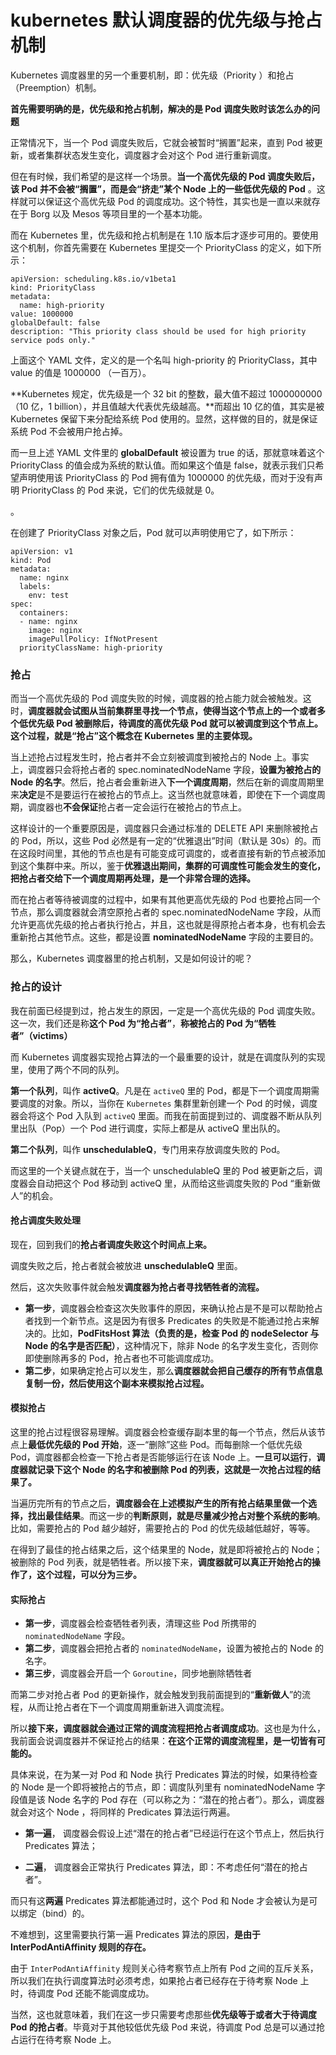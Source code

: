 #  kubernetes 默认调度器的优先级与抢占机制
 
  Kubernetes 调度器里的另一个重要机制，即：优先级（Priority ）和抢占（Preemption）机制。
  
**首先需要明确的是，优先级和抢占机制，解决的是 Pod 调度失败时该怎么办的问题**

正常情况下，当一个 Pod 调度失败后，它就会被暂时“搁置”起来，直到 Pod 被更新，或者集群状态发生变化，调度器才会对这个 Pod 进行重新调度。

但在有时候，我们希望的是这样一个场景。**当一个高优先级的 Pod 调度失败后，该 Pod 并不会被“搁置”，而是会“挤走”某个 Node 上的一些低优先级的 Pod** 。这样就可以保证这个高优先级 Pod 的调度成功。这个特性，其实也是一直以来就存在于 Borg 以及 Mesos 等项目里的一个基本功能。

而在 Kubernetes 里，优先级和抢占机制是在 1.10 版本后才逐步可用的。要使用这个机制，你首先需要在 Kubernetes 里提交一个 PriorityClass 的定义，如下所示：

```
apiVersion: scheduling.k8s.io/v1beta1
kind: PriorityClass
metadata:
  name: high-priority
value: 1000000
globalDefault: false
description: "This priority class should be used for high priority service pods only."

```

上面这个 YAML 文件，定义的是一个名叫 high-priority 的 PriorityClass，其中 value 的值是 1000000 （一百万）。

**Kubernetes 规定，优先级是一个 32 bit 的整数，最大值不超过 1000000000（10 亿，1 billion），并且值越大代表优先级越高。**而超出 10 亿的值，其实是被 Kubernetes 保留下来分配给系统 Pod 使用的。显然，这样做的目的，就是保证系统 Pod 不会被用户抢占掉。

而一旦上述 YAML 文件里的 **globalDefault** 被设置为 true 的话，那就意味着这个 PriorityClass 的值会成为系统的默认值。而如果这个值是 false，就表示我们只希望声明使用该 PriorityClass 的 Pod 拥有值为 1000000 的优先级，而对于没有声明 PriorityClass 的 Pod 来说，它们的优先级就是 0。

。

在创建了 PriorityClass 对象之后，Pod 就可以声明使用它了，如下所示：


```
apiVersion: v1
kind: Pod
metadata:
  name: nginx
  labels:
    env: test
spec:
  containers:
  - name: nginx
    image: nginx
    imagePullPolicy: IfNotPresent
  priorityClassName: high-priority

```

### 抢占
而当一个高优先级的 Pod 调度失败的时候，调度器的抢占能力就会被触发。这时，**调度器就会试图从当前集群里寻找一个节点，使得当这个节点上的一个或者多个低优先级 Pod 被删除后，待调度的高优先级 Pod 就可以被调度到这个节点上。这个过程，就是“抢占”这个概念在 Kubernetes 里的主要体现。**

当上述抢占过程发生时，抢占者并不会立刻被调度到被抢占的 Node 上。事实上，调度器只会将抢占者的 spec.nominatedNodeName 字段，**设置为被抢占的 Node 的名字**。然后，抢占者会重新进入**下一个调度周期**，然后在新的调度周期里来**决定**是不是要运行在被抢占的节点上。这当然也就意味着，即使在下一个调度周期，调度器也**不会保证**抢占者一定会运行在被抢占的节点上。

这样设计的一个重要原因是，调度器只会通过标准的 DELETE API 来删除被抢占的 Pod，所以，这些 Pod 必然是有一定的“优雅退出”时间（默认是 30s）的。而在这段时间里，其他的节点也是有可能变成可调度的，或者直接有新的节点被添加到这个集群中来。所以，鉴于**优雅退出期间，集群的可调度性可能会发生的变化，把抢占者交给下一个调度周期再处理，是一个非常合理的选择。**

而在抢占者等待被调度的过程中，如果有其他更高优先级的 Pod 也要抢占同一个节点，那么调度器就会清空原抢占者的 spec.nominatedNodeName 字段，从而允许更高优先级的抢占者执行抢占，并且，这也就是得原抢占者本身，也有机会去重新抢占其他节点。这些，都是设置 **nominatedNodeName** 字段的主要目的。

那么，Kubernetes 调度器里的抢占机制，又是如何设计的呢？

### 抢占的设计

 我在前面已经提到过，抢占发生的原因，一定是一个高优先级的 Pod 调度失败。这一次，我们还是称**这个 Pod 为“抢占者”**，**称被抢占的 Pod 为“牺牲者”（victims）**
 
 而 Kubernetes 调度器实现抢占算法的一个最重要的设计，就是在调度队列的实现里，使用了两个不同的队列。

**第一个队列**，叫作 **activeQ**。凡是在 `activeQ` 里的 Pod，都是下一个调度周期需要调度的对象。所以，当你在 `Kubernetes` 集群里新创建一个 Pod 的时候，调度器会将这个 Pod 入队到 `activeQ` 里面。而我在前面提到过的、调度器不断从队列里出队（Pop）一个 Pod 进行调度，实际上都是从 activeQ 里出队的。

**第二个队列**，叫作 **unschedulableQ**，专门用来存放调度失败的 Pod。

而这里的一个关键点就在于，当一个 unschedulableQ 里的 Pod 被更新之后，调度器会自动把这个 Pod 移动到 activeQ 里，从而给这些调度失败的 Pod “重新做人”的机会。

#### 抢占调度失败处理
现在，回到我们的**抢占者调度失败这个时间点上来。**

调度失败之后，抢占者就会被放进 **unschedulableQ** 里面。

然后，这次失败事件就会触发**调度器为抢占者寻找牺牲者的流程。**

- **第一步**，调度器会检查这次失败事件的原因，来确认抢占是不是可以帮助抢占者找到一个新节点。这是因为有很多 Predicates 的失败是不能通过抢占来解决的。比如，**PodFitsHost 算法（负责的是，检查 Pod 的 nodeSelector 与 Node 的名字是否匹配）**，这种情况下，除非 Node 的名字发生变化，否则你即使删除再多的 Pod，抢占者也不可能调度成功。
- **第二步**，如果确定抢占可以发生，那么**调度器就会把自己缓存的所有节点信息复制一份，然后使用这个副本来模拟抢占过程。**

<!--内置模拟器-->

#### 模拟抢占
这里的抢占过程很容易理解。调度器会检查缓存副本里的每一个节点，然后从该节点上**最低优先级的 Pod 开始**，逐一“删除”这些 Pod。而每删除一个低优先级 Pod，调度器都会检查一下抢占者是否能够运行在该 Node 上。**一旦可以运行**，**调度器就记录下这个 Node 的名字和被删除 Pod 的列表，这就是一次抢占过程的结果了。**

当遍历完所有的节点之后，**调度器会在上述模拟产生的所有抢占结果里做一个选择，找出最佳结果**。而这一步的**判断原则，就是尽量减少抢占对整个系统的影响**。比如，需要抢占的 Pod 越少越好，需要抢占的 Pod 的优先级越低越好，等等。


在得到了最佳的抢占结果之后，这个结果里的 Node，就是即将被抢占的 Node；被删除的 Pod 列表，就是牺牲者。所以接下来，**调度器就可以真正开始抢占的操作了，这个过程，可以分为三步。**


#### 实际抢占
- **第一步**，调度器会检查牺牲者列表，清理这些 Pod 所携带的 `nominatedNodeName` 字段。
- **第二步**，调度器会把抢占者的 `nominatedNodeName`，设置为被抢占的 Node 的名字。
- **第三步**，调度器会开启一个 `Goroutine`，同步地删除牺牲者

而第二步对抢占者 Pod 的更新操作，就会触发到我前面提到的“**重新做人**”的流程，从而让抢占者在下一个调度周期重新进入调度流程。

所以**接下来，调度器就会通过正常的调度流程把抢占者调度成功**。这也是为什么，我前面会说调度器并不保证抢占的结果：**在这个正常的调度流程里，是一切皆有可能的。**

具体来说，在为某一对 Pod 和 Node 执行 Predicates 算法的时候，如果待检查的 Node 是一个即将被抢占的节点，即：调度队列里有 nominatedNodeName 字段值是该 Node 名字的 Pod 存在（可以称之为：“潜在的抢占者”）。那么，调度器就会对这个 Node ，将同样的 Predicates 算法运行两遍。

- **第一遍**， 调度器会假设上述“潜在的抢占者”已经运行在这个节点上，然后执行 Predicates 算法；

- **二遍**， 调度器会正常执行 Predicates 算法，即：不考虑任何“潜在的抢占者”。

而只有这**两遍** Predicates 算法都能通过时，这个 Pod 和 Node 才会被认为是可以绑定（bind）的。

不难想到，这里需要执行第一遍 Predicates 算法的原因，**是由于 InterPodAntiAffinity 规则的存在。**

由于 `InterPodAntiAffinity` 规则关心待考察节点上所有 Pod 之间的互斥关系，所以我们在执行调度算法时必须考虑，如果抢占者已经存在于待考察 Node 上时，待调度 Pod 还能不能调度成功。

当然，这也就意味着，我们在这一步只需要考虑那些**优先级等于或者大于待调度 Pod 的抢占者**。毕竟对于其他较低优先级 Pod 来说，待调度 Pod 总是可以通过抢占运行在待考察 Node 上。



